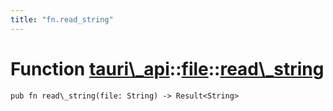 ```yaml
---
title: "fn.read_string"
---
```


# Function [tauri\\\_api](/docs/api/rust/tauri\_api/../index.html)::​[file](/docs/api/rust/tauri\_api/index.html)::​[read\\\_string](/docs/api/rust/tauri\_api/)

    pub fn read\_string(file: String) -> Result<String>

      